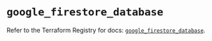 # `google_firestore_database`

Refer to the Terraform Registry for docs: [`google_firestore_database`](https://registry.terraform.io/providers/hashicorp/google-beta/5.37.0/docs/resources/google_firestore_database).
